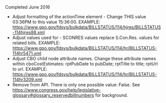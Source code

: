 Completed June 2016
* Adjust formatting of the actionTime element - Change THIS value <actionTime>03:36PM</actionTime> 
to this value <actionTime>15:36:00</actionTime>. EXAMPLE: https://www.gpo.gov/fdsys/bulkdata/BILLSTATUS/114/hjres/BILLSTATUS-114hjres88.xml 
* Adjust values used for <billType> - <billType>SCONRES</billType> values replace <type>S.Con.Res.</type> values for related bills. EXAMPLE: https://www.gpo.gov/fdsys/bulkdata/BILLSTATUS/114/hr/BILLSTATUS-114hr5471.xml
* Adjust CBO child node attribute names. Change these attribute names within cboCostEstimates: rptPubDate to pubDate; rptTitle to title; rptUrl to url. EXAMPLE: https://www.gpo.gov/fdsys/bulkdata/BILLSTATUS/114/hr/BILLSTATUS-114hr3209.xml
* Remove <isReserved> from API. There is only one possible value: False. See https://www.congress.gov/help/legislative-glossary#glossary_reservedbillnumbers for background.




